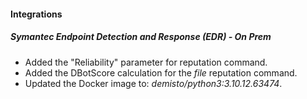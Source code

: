 
#### Integrations

##### Symantec Endpoint Detection and Response (EDR) - On Prem

- Added the "Reliability" parameter for reputation command.
- Added the DBotScore calculation for the *file* reputation command.
- Updated the Docker image to: *demisto/python3:3.10.12.63474*.
